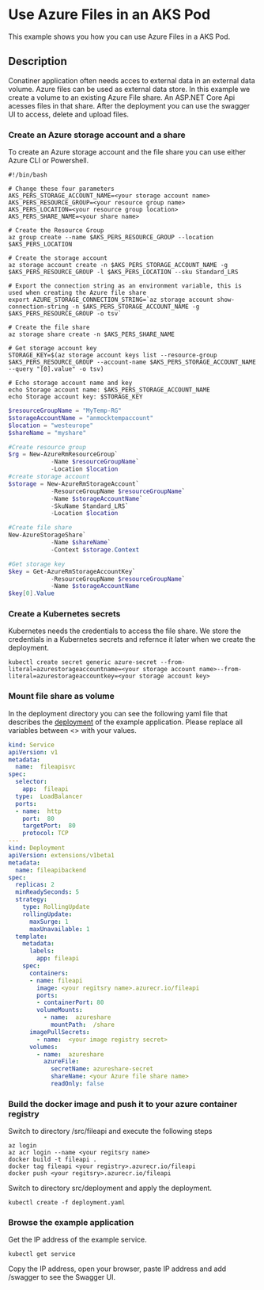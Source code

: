 # Use Azure Files in an AKS Pod

This example shows you how you can use Azure Files in a AKS Pod.

## Description

Conatiner application often needs acces to external data in an external data volume. Azure files can be used as external data store. In this example we create a volume to an existing Azure File share. 
An ASP.NET Core Api acesses files in that share. After the deployment you can use the swagger UI to access, delete and upload files.

### Create an Azure storage account and a share

To create an Azure storage account and the file share you can use either Azure CLI or Powershell.

``` Azure CLI
#!/bin/bash

# Change these four parameters
AKS_PERS_STORAGE_ACCOUNT_NAME=<your storage account name>
AKS_PERS_RESOURCE_GROUP=<your resource group name>
AKS_PERS_LOCATION=<your resource group location>
AKS_PERS_SHARE_NAME=<your share name>

# Create the Resource Group
az group create --name $AKS_PERS_RESOURCE_GROUP --location $AKS_PERS_LOCATION

# Create the storage account
az storage account create -n $AKS_PERS_STORAGE_ACCOUNT_NAME -g $AKS_PERS_RESOURCE_GROUP -l $AKS_PERS_LOCATION --sku Standard_LRS

# Export the connection string as an environment variable, this is used when creating the Azure file share
export AZURE_STORAGE_CONNECTION_STRING=`az storage account show-connection-string -n $AKS_PERS_STORAGE_ACCOUNT_NAME -g $AKS_PERS_RESOURCE_GROUP -o tsv`

# Create the file share
az storage share create -n $AKS_PERS_SHARE_NAME

# Get storage account key
STORAGE_KEY=$(az storage account keys list --resource-group $AKS_PERS_RESOURCE_GROUP --account-name $AKS_PERS_STORAGE_ACCOUNT_NAME --query "[0].value" -o tsv)

# Echo storage account name and key
echo Storage account name: $AKS_PERS_STORAGE_ACCOUNT_NAME
echo Storage account key: $STORAGE_KEY
```

```Powershell
$resourceGroupName = "MyTemp-RG"
$storageAccountName = "anmocktempaccount"
$location = "westeurope"
$shareName = "myshare"

#Create resource group
$rg = New-AzureRmResourceGroup`
            -Name $resourceGroupName`
            -Location $location
#create storage account
$storage = New-AzureRmStorageAccount`
            -ResourceGroupName $resourceGroupName`
            -Name $storageAccountName`
            -SkuName Standard_LRS`
            -Location $location

#Create file share
New-AzureStorageShare`
            -Name $shareName`
            -Context $storage.Context

#Get storage key
$key = Get-AzureRmStorageAccountKey`
            -ResourceGroupName $resourceGroupName`
            -Name $storageAccountName
$key[0].Value
```

### Create a Kubernetes secrets

Kubernetes needs the credentials to access the file share. We store the credentials in a Kubernetes secrets and refernce it later when we create the deployment. 

``` console
kubectl create secret generic azure-secret --from-literal=azurestorageaccountname=<your storage account name>--from-literal=azurestorageaccountkey=<your storage account key>
```

### Mount file share as volume

In the deployment directory you can see the following yaml file that describes the [deployment](src/deployment/deployment.yaml) of the example application. Please replace all variables between <> with your values. 

``` yaml
kind: Service
apiVersion: v1
metadata:
  name:  fileapisvc
spec:
  selector:
    app:  fileapi
  type:  LoadBalancer
  ports:
  - name:  http
    port:  80
    targetPort:  80
    protocol: TCP
---
kind: Deployment
apiVersion: extensions/v1beta1
metadata:
  name: fileapibackend
spec:
  replicas: 2
  minReadySeconds: 5
  strategy:
    type: RollingUpdate
    rollingUpdate:
      maxSurge: 1
      maxUnavailable: 1
  template:
    metadata:
      labels:
        app: fileapi
    spec:
      containers:
      - name: fileapi
        image: <your regitsry name>.azurecr.io/fileapi
        ports:
        - containerPort: 80
        volumeMounts:
          - name:  azureshare
            mountPath:  /share
      imagePullSecrets:
        - name:  <your image registry secret>
      volumes:
        - name:  azureshare
          azureFile:
            secretName: azureshare-secret
            shareName: <your Azure file share name>
            readOnly: false
```

### Build the docker image and push it to your azure container registry

Switch to directory /src/fileapi and execute the following steps

``` console
az login
az acr login --name <your regitsry name>
docker build -t fileapi .
docker tag fileapi <your registry>.azurecr.io/fileapi
docker push <your regitsry>.azurecr.io/fileapi
```

Switch to directory src/deployment and apply the deployment.

``` console
kubectl create -f deployment.yaml
```

### Browse the example application

Get the IP address of the example service.

``` console
kubectl get service
```

Copy the IP address, open your browser, paste IP address and add /swagger to see the Swagger UI.